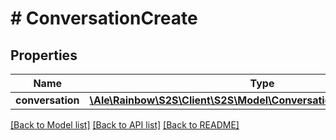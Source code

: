 # # ConversationCreate

## Properties

Name | Type | Description | Notes
------------ | ------------- | ------------- | -------------
**conversation** | [**\Ale\Rainbow\S2S\Client\S2S\Model\ConversationCreateConversation**](ConversationCreateConversation.md) |  | 

[[Back to Model list]](../../README.md#documentation-for-models) [[Back to API list]](../../README.md#documentation-for-api-endpoints) [[Back to README]](../../README.md)


